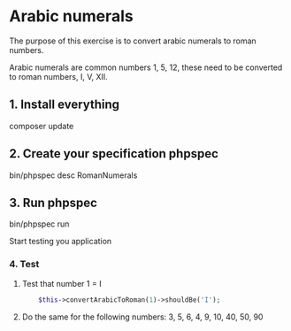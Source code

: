 # Arabic numerals

The purpose of this exercise is to convert arabic numerals to roman numbers.

Arabic numerals are common numbers 1, 5, 12, these need to be converted to roman numbers, I, V, XII.


## 1. Install everything

composer update

## 2. Create your specification phpspec

bin/phpspec desc RomanNumerals

## 3. Run phpspec

bin/phpspec run

Start testing you application

### 4. Test

1. Test that number 1 = I

    ```php
        $this->convertArabicToRoman(1)->shouldBe('I');
    ```

2. Do the same for the  following numbers: 3, 5, 6, 4, 9, 10, 40, 50, 90
